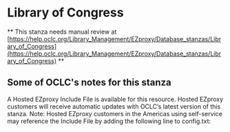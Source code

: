 # Library of Congress
** This stanza needs manual review at [https://help.oclc.org/Library_Management/EZproxy/Database_stanzas/Library_of_Congress](https://help.oclc.org/Library_Management/EZproxy/Database_stanzas/Library_of_Congress) **

## Some of OCLC's notes for this stanza

A Hosted EZproxy Include File is available for this resource. Hosted EZproxy customers will receive automatic updates with OCLC&rsquo;s latest version of this stanza. Note: Hosted EZproxy customers in the Americas using self-service may reference the Include File by adding the following line to config.txt:

&nbsp;

&nbsp;
